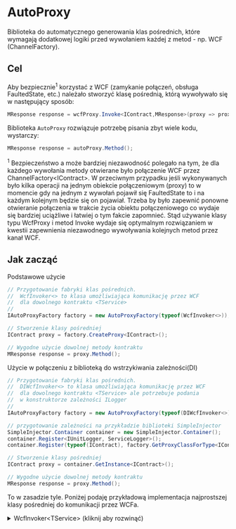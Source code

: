 ﻿# AutoProxy
Biblioteka do automatycznego generowania klas pośrednich, które wymagają dodatkowej logiki przed wywołaniem każdej z metod - np. WCF (ChannelFactory).

## Cel
Aby bezpiecznie<sup>1</sup> korzystać z WCF (zamykanie połączeń, obsługa FaultedState, etc.) należało stworzyć klasę pośrednią, którą wywoływało się w następujący sposób:

```csharp
MResponse response = wcfProxy.Invoke<IContract,MResponse>(proxy => proxy.Method());
```

Biblioteka `AutoProxy` rozwiązuje potrzebę pisania zbyt wiele kodu, wystarczy:

```csharp
MResponse response = autoProxy.Method();
```

<sup>1</sup> Bezpieczeństwo a może bardziej niezawodność polegało na tym, że dla każdego wywołania metody otwierane było połączenie WCF przez ChannelFactory&lt;IContract&gt;. W przeciwnym przypadku jeśli wykonywanych było kilka operacji na jednym obiekcie połączeniowym (proxy) to w momencie gdy na jednym z wywołań pojawił się FaultedState to i na każdym kolejnym będzie się on pojawiał. Trzeba by było zapewnić ponowne otwieranie połączenia w trakcie życia obiektu połączeniowego co wydaje się bardziej uciążliwe i łatwiej o tym fakcie zapomnieć. Stąd używanie klasy typu WcfProxy i metod Invoke wydaje się optymalnym rozwiązaniem w kwestii zapewnienia niezawodnego wywoływania kolejnych metod przez kanał WCF.

## Jak zacząć

Podstawowe użycie
```csharp
// Przygotowanie fabryki klas pośrednich.
//  WcfInvoker<> to klasa umożliwiająca komunikację przez WCF
//  dla dowolnego kontraktu <TService>
//
IAutoProxyFactory factory = new AutoProxyFactory(typeof(WcfInvoker<>));

// Stworzenie klasy pośredniej
IContract proxy = factory.CreateProxy<IContract>();

// Wygodne użycie dowolnej metody kontraktu
MResponse response = proxy.Method();
```

Użycie w połączeniu z biblioteką do wstrzykiwania zależności(DI)
```csharp
// Przygotowanie fabryki klas pośrednich.
//  DIWcfInvoker<> to klasa umożliwiająca komunikację przez WCF
//  dla dowolnego kontraktu <TService> ale potrzebuje podania
//  w konstruktorze zależności ILogger
//
IAutoProxyFactory factory = new AutoProxyFactory(typeof(DIWcfInvoker<>));

// przygotowanie zależności na przykładzie biblioteki SimpleInjector
SimpleInjector.Container container = new SimpleInjector.Container();
container.Register<IUnitLogger, ServiceLogger>();
container.Register(typeof(IContract), factory.GetProxyClassForType<IContract>());

// Stworzenie klasy pośredniej
IContract proxy = container.GetInstance<IContract>();

// Wygodne użycie dowolnej metody kontraktu
MResponse response = proxy.Method();
```

To w zasadzie tyle. Poniżej podaję przykładową implementacja najprostszej klasy pośredniej do komunikacji przez WCFa.

<details>
  <summary>WcfInvoker&lt;TService&gt; (kliknij aby rozwinąć)</summary>
  <p>
```csharp
public class WcfInvoker<TService> : IBaseAutoProxyInvoker<TService>
{
    public T Invoke<T>(Func<TService, T> callback)
    {
        using (ChannelFactory<TService> factory = new ChannelFactory<TService>())
        {
            TService proxy = default(TService);
            try
            {
                T response = callback(proxy);
                return response;
            }
            finally
            {
                ((ICommunicationObject)proxy)?.Abort();
            }
        }
    }

    public void Invoke(Action<TService> callback)
    {
        using (ChannelFactory<TService> factory = new ChannelFactory<TService>())
        {
            TService proxy = default(TService);
            try
            {
                callback(proxy);
            }
            finally
            {
                ((ICommunicationObject)proxy)?.Abort();
            }
        }
    }
}
```
</p>
</details>

## ToDo

* Obsługa metod &lt;T&gt;, parametrów domyślnych, ref i out.

## Napisy końcowe
Projekt realizujacy podobne zadanie w zasadzie już istnieje - `Castle.DynamicProxy` (nuget: Castle.Core). Podobne oczekiwania jak wyżej można osiągnąć w poniższy sposób a sam projekt `AutoProxy` służył tylko temu aby sprawdzić ile pracy potrzeba samemu na stworzenie mniej więcej czegoś podobnego. Tworzenie kodu w IL jest arcyniewygodne a obiektów Expression nie można użyć do tworzenia ciała metod niestatycznych (Expression.Lambda.CompileToMethod()) bo Expression nie ma możliwości uzyskania "this" - wszystko jest wyjaśnione w [DLR: CompileToMethod does not support instance methods, constructors, dynamicmethods](http://dlr.codeplex.com/workitem/1378?ProjectName=dlr).

```csharp

static void Main(string[] args)
{
    // zgodnie z zaleceniem twórców jeśli proces będzie długo istniał
    //  a tworzonych będzie wiele obiektów proxy należy używać tej
    //  samej instancji "ProxyGenerator" inaczej nie będzie używany
    //  cache obiektów oraz ciągłe zwiększanie się używanej pamięci
    var pg = new Castle.DynamicProxy.ProxyGenerator();

    // użycie metody .CreateInterfaceProxyWithTargetInterface() 
    //  pozwala na podmianę proxy w interceptorze
    //  korzystając z interfejsu IChangeProxyTarget
    ILogger logger = pg.CreateInterfaceProxyWithTargetInterface<ILogger>(
        null,
        new MyLoggerInterceptor()
        );

    logger.Log("trololo");
}

public class MyLoggerInterceptor : IInterceptor
{
    public void Intercept(IInvocation invocation)
    {
        if (null == invocation.InvocationTarget)
        {
            // jeśli nie użyto metody .CreateInterfaceProxyWithTargetInterface()
            // to zmienna "change" będzie NULL!
            IChangeProxyTarget change = invocation as IChangeProxyTarget;
            // zmiana proxy tylko dla tego żądania
            change.ChangeInvocationTarget(new Logger());
            // zmiana proxy na zawsze (ale nie dla tego żądania! tylko dla kolejnych)
            change.ChangeProxyTarget(new Logger());
        }
        
        invocation.Proceed();            
    }
}
```